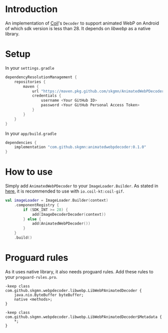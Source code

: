 # Introduction

An implementation of [Coil](https://github.com/coil-kt/coil)'s `Decoder` to support animated WebP on Android of which sdk version is less than 28. It depends on _libwebp_ as a native library.

# Setup

In your `settings.gradle`

```gradle
dependencyResolutionManagement {
    repositories {
        maven {
            url "https://maven.pkg.github.com/skgmn/AnimatedWebPDecoder"
            credentials {
                username <Your GitHub ID>
                password <Your GitHub Personal Access Token>
            }
        }
    }
}
```

In your `app/build.gradle`

```gradle
dependencies {
    implementation "com.github.skgmn:animatedwebpdecoder:0.1.0"
}
```

# How to use

Simply add `AnimatedWebPDecoder` to your `ImageLoader.Builder`. As stated in [here](https://coil-kt.github.io/coil/gifs/), it is recommended to use with `io.coil-kt:coil-gif`.

```kotlin
val imageLoader = ImageLoader.Builder(context)
    .componentRegistry {
        if (SDK_INT >= 28) {
            add(ImageDecoderDecoder(context))
        } else {
            add(AnimatedWebPDecoder())
        }
    }
    .build()
```

# Proguard rules

As it uses native library, it also needs proguard rules. Add these rules to your `proguard-rules.pro`.

```
-keep class com.github.skgmn.webpdecoder.libwebp.LibWebPAnimatedDecoder {
    java.nio.ByteBuffer byteBuffer;
    native <methods>;
}

-keep class com.github.skgmn.webpdecoder.libwebp.LibWebPAnimatedDecoder$Metadata {
    *;
}
```
